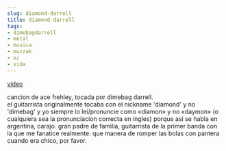 ```yaml
---
slug: diamond-darrell  
title: diamond darrell  
tags:  
- dimebagdarrell  
- metal  
- musica  
- muzzak  
- o/  
- vida  
---
```

  
  
 [video](http://www.youtube.com/embed/-briqrNRorQ)  
  
cancion de ace frehley, tocada por dimebag darrell.  
el guitarrista originalmente tocaba con el nickname 'diamond' y no 'dimebag' y yo siempre lo lei/pronuncie como «diamon» y no «daymon» (o cualquiera sea la pronunciacion correcta en ingles) porque asi se habla en argentina, carajo. gran padre de familia, guitarrista de la primer banda con la que me fanatice realmente. que manera de romper las bolas con pantera cuando era chico, por favor.  

